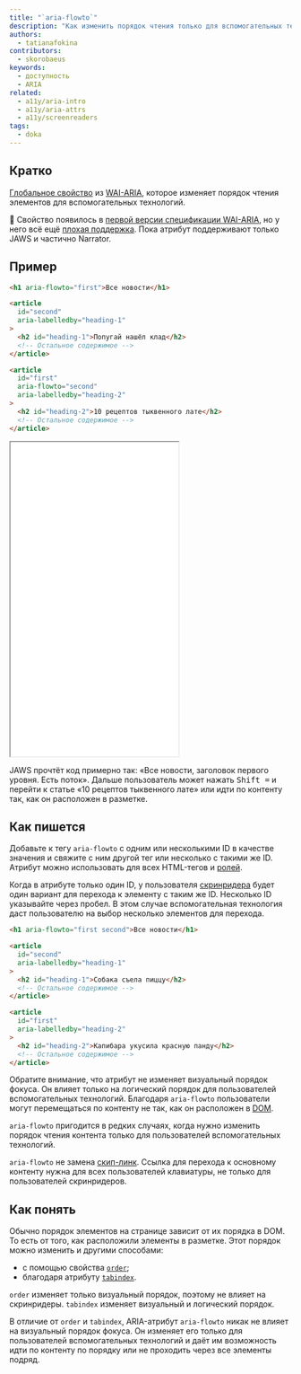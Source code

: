 ```yaml
---
title: "`aria-flowto`"
description: "Как изменить порядок чтения только для вспомогательных технологий."
authors:
  - tatianafokina
contributors:
  - skorobaeus
keywords:
  - доступность
  - ARIA
related:
  - a11y/aria-intro
  - a11y/aria-attrs
  - a11y/screenreaders
tags:
  - doka
---
```


## Кратко

[Глобальное свойство](/a11y/aria-attrs/#globalnye-atributy) из [WAI-ARIA](/a11y/aria-intro/#specifikaciya), которое изменяет порядок чтения элементов для вспомогательных технологий.

<aside>

🚧 Свойство появилось в [первой версии спецификации WAI-ARIA](https://www.w3.org/TR/wai-aria-1.1/), но у него всё ещё [плохая поддержка](https://a11ysupport.io/tech/aria/aria-flowto_attribute). Пока атрибут поддерживают только JAWS и частично Narrator.

</aside>

## Пример

```html
<h1 aria-flowto="first">Все новости</h1>

<article
  id="second"
  aria-labelledby="heading-1"
>
  <h2 id="heading-1">Попугай нашёл клад</h2>
  <!-- Остальное содержимое -->
</article>

<article
  id="first"
  aria-flowto="second"
  aria-labelledby="heading-2"
>
  <h2 id="heading-2">10 рецептов тыквенного лате</h2>
  <!-- Остальное содержимое -->
</article>
```

<iframe title="Список статей с aria-flowto" src="demos/base-example/" height="560"></iframe>

JAWS прочтёт код примерно так: «Все новости, заголовок первого уровня. Есть поток». Дальше пользователь может нажать <kbd>Shift =</kbd> и перейти к статье «10 рецептов тыквенного лате» или идти по контенту так, как он расположен в разметке.

## Как пишется

Добавьте к тегу `aria-flowto` с одним или несколькими ID в качестве значения и свяжите с ним другой тег или несколько с такими же ID. Атрибут можно использовать для всех HTML-тегов и [ролей](/a11y/aria-roles/).

Когда в атрибуте только один ID, у пользователя [скринридера](/a11y/screenreaders/) будет один вариант для перехода к элементу с таким же ID. Несколько ID указывайте через пробел. В этом случае вспомогательная технология даст пользователю на выбор несколько элементов для перехода.

```html
<h1 aria-flowto="first second">Все новости</h1>

<article
  id="second"
  aria-labelledby="heading-1"
>
  <h2 id="heading-1">Собака съела пиццу</h2>
  <!-- Остальное содержимое -->
</article>

<article
  id="first"
  aria-labelledby="heading-2"
>
  <h2 id="heading-2">Капибара укусила красную панду</h2>
  <!-- Остальное содержимое -->
</article>
```

Обратите внимание, что атрибут не изменяет визуальный порядок фокуса. Он влияет только на логический порядок для пользователей вспомогательных технологий. Благодаря `aria-flowto` пользователи могут перемещаться по контенту не так, как он расположен в [DOM](/js/dom/).

`aria-flowto` пригодится в редких случаях, когда нужно изменить порядок чтения контента только для пользователей вспомогательных технологий.

`aria-flowto` не замена [скип-линк](/a11y/skip-link/). Ссылка для перехода к основному контенту нужна для всех пользователей клавиатуры, не только для пользователей скринридеров.

## Как понять

Обычно порядок элементов на странице зависит от их порядка в DOM. То есть от того, как расположили элементы в разметке. Этот порядок можно изменить и другими способами:

- с помощью свойства [`order`](/css/order/);
- благодаря атрибуту [`tabindex`](/html/tabindex/).

`order` изменяет только визуальный порядок, поэтому не влияет на скринридеры. `tabindex` изменяет визуальный и логический порядок.

В отличие от `order` и `tabindex`, ARIA-атрибут `aria-flowto` никак не влияет на визуальный порядок фокуса. Он изменяет его только для пользователей вспомогательных технологий и даёт им возможность идти по контенту по порядку или не проходить через все элементы подряд.
